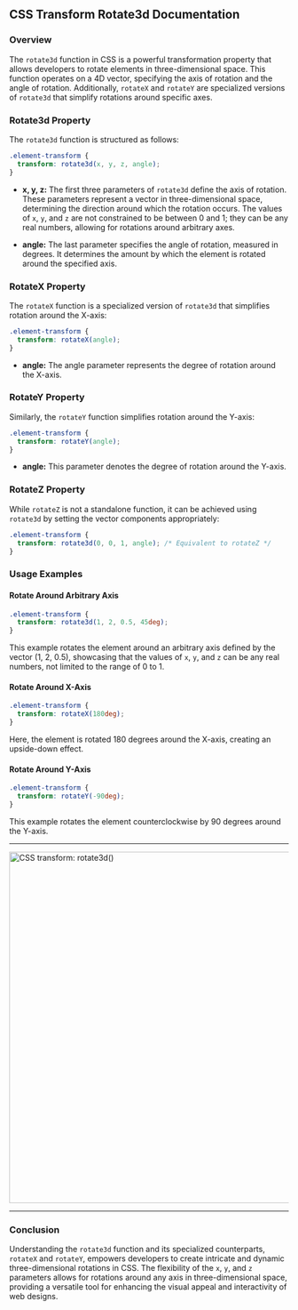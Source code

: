 ## CSS Transform Rotate3d Documentation

### Overview

The `rotate3d` function in CSS is a powerful transformation property that allows developers to rotate elements in three-dimensional space. This function operates on a 4D vector, specifying the axis of rotation and the angle of rotation. Additionally, `rotateX` and `rotateY` are specialized versions of `rotate3d` that simplify rotations around specific axes.

### Rotate3d Property

The `rotate3d` function is structured as follows:

```css
.element-transform {
  transform: rotate3d(x, y, z, angle);
}
```

- **x, y, z:** The first three parameters of `rotate3d` define the axis of rotation. These parameters represent a vector in three-dimensional space, determining the direction around which the rotation occurs. The values of `x`, `y`, and `z` are not constrained to be between 0 and 1; they can be any real numbers, allowing for rotations around arbitrary axes.

- **angle:** The last parameter specifies the angle of rotation, measured in degrees. It determines the amount by which the element is rotated around the specified axis.

### RotateX Property

The `rotateX` function is a specialized version of `rotate3d` that simplifies rotation around the X-axis:

```css
.element-transform {
  transform: rotateX(angle);
}
```

- **angle:** The angle parameter represents the degree of rotation around the X-axis.

### RotateY Property

Similarly, the `rotateY` function simplifies rotation around the Y-axis:

```css
.element-transform {
  transform: rotateY(angle);
}
```

- **angle:** This parameter denotes the degree of rotation around the Y-axis.

### RotateZ Property

While `rotateZ` is not a standalone function, it can be achieved using `rotate3d` by setting the vector components appropriately:

```css
.element-transform {
  transform: rotate3d(0, 0, 1, angle); /* Equivalent to rotateZ */
}
```

### Usage Examples

#### Rotate Around Arbitrary Axis

```css
.element-transform {
  transform: rotate3d(1, 2, 0.5, 45deg);
}
```

This example rotates the element around an arbitrary axis defined by the vector (1, 2, 0.5), showcasing that the values of `x`, `y`, and `z` can be any real numbers, not limited to the range of 0 to 1.

#### Rotate Around X-Axis

```css
.element-transform {
  transform: rotateX(180deg);
}
```

Here, the element is rotated 180 degrees around the X-axis, creating an upside-down effect.

#### Rotate Around Y-Axis

```css
.element-transform {
  transform: rotateY(-90deg);
}
```

This example rotates the element counterclockwise by 90 degrees around the Y-axis.

----

<img title="" src="https://encrypted-tbn0.gstatic.com/images?q=tbn:ANd9GcQueh1-901Y4DRkNvOVflI8sTKY6IU2geCjgrt50Px2fOM3AC7QHzOVLxe53PEoVFdZWfo&usqp=CAU" alt="CSS transform: rotate3d()" data-align="center" width="632">

---

### Conclusion

Understanding the `rotate3d` function and its specialized counterparts, `rotateX` and `rotateY`, empowers developers to create intricate and dynamic three-dimensional rotations in CSS. The flexibility of the `x`, `y`, and `z` parameters allows for rotations around any axis in three-dimensional space, providing a versatile tool for enhancing the visual appeal and interactivity of web designs.
